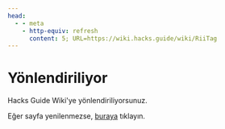 ```yaml
---
head:
  - - meta
    - http-equiv: refresh
      content: 5; URL=https://wiki.hacks.guide/wiki/RiiTag
---
```


# Yönlendiriliyor

Hacks Guide Wiki'ye yönlendiriliyorsunuz.

Eğer sayfa yenilenmezse, [buraya](https://wiki.hacks.guide/wiki/RiiTag) tıklayın.
